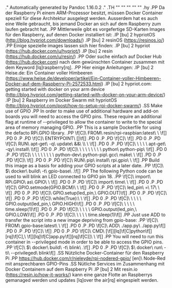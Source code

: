 .\" Automatically generated by Pandoc 1.16.0.2
.\"
.TH "" "" "" "" ""
.hy
.PP
Da der Raspberry Pi einem ARM\-Prozessor besitzt, müssen Docker
Container speziell für diese Architektur ausgelegt werden.
Ausserdem hat es auch eine Weile gebraucht, bis jemand Docker an sich
auf dem Raspberry zum laufen gebracht hat.
.PP
Mittlerweile gibt es vorgefertige SD\-Karten Images für den Raspberry,
auf denen Docker installiert ist:
.IP \[bu] 2
hypriotOS (http://blog.hypriot.com/downloads/)
.IP \[bu] 2
resinOS (https://resinos.io/)
.PP
Einige spezielle images lassen sich hier finden:
.IP \[bu] 2
hypriot (https://hub.docker.com/u/hypriot/)
.IP \[bu] 2
resin (https://hub.docker.com/u/resin/)
.PP
Oder suche einfach auf Docker Hub (https://hub.docker.com) nach dem
gewünschten Container zusammen mit dem Keyword \[lq]raspberry\[rq].
.PP
Hier einige Anleitungen:
.IP \[bu] 2
Heise.de: Ein Container voller
Himbeeren (https://www.heise.de/developer/artikel/Ein-Container-voller-Himbeeren-Docker-auf-dem-Raspberry-Pi-2572533.html)
.IP \[bu] 2
hypriot.com: getting started with docker on your arm
device (http://blog.hypriot.com/getting-started-with-docker-on-your-arm-device/)
.IP \[bu] 2
Raspberry im Docker Swarm mit
hypriotOS (http://blog.hypriot.com/post/how-to-setup-rpi-docker-swarm/)
.SS Make use of GPIO
.PP
In order to make use of additional hardware and add\-on boards you will
need to access the GPIO pins.
These require an additional flag at runtime of \-\-privileged to allow
the container to write to the special area of memory managing GPIO.
.PP
This is a sample Dockerfile for using the defacto RPi.GPIO library.
.PP
\f[C]\ FROM\ resin/rpi\-raspbian:latest\ \ \f[]
.PD 0
.P
.PD
\f[C]\ ENTRYPOINT\ []\f[]
.PD 0
.P
.PD
\f[C]\ \f[]
.PD 0
.P
.PD
\f[C]\ RUN\ apt\-get\ \-q\ update\ &&\ \\\ \ \f[]
.PD 0
.P
.PD
\f[C]\ \ \ \ \ apt\-get\ \-qy\ install\ \\\f[]
.PD 0
.P
.PD
\f[C]\ \ \ \ \ \ \ \ \ python\ python\-pip\ \\\f[]
.PD 0
.P
.PD
\f[C]\ \ \ \ \ \ \ \ \ python\-dev\ python\-pip\ gcc\ make\ \ \f[]
.PD 0
.P
.PD
\f[C]\ \f[]
.PD 0
.P
.PD
\f[C]\ RUN\ pip\ install\ rpi.gpio\ \ \f[]
.PP
Build this image as a basis for adding your GPIO scripts at a later
date.
.PP
\f[C]\ $\ docker\ build\ \-t\ gpio\-base\ .\f[]
.PP
The following Python code can be used to will blink an LED connected to
GPIO pin 18.
.PP
\f[C]\ import\ RPi.GPIO\ as\ GPIO\ \ \f[]
.PD 0
.P
.PD
\f[C]\ import\ time\ \ \f[]
.PD 0
.P
.PD
\f[C]\ GPIO.setmode(GPIO.BCM)\ \ \f[]
.PD 0
.P
.PD
\f[C]\ led_pin\ =\ 17\ \ \f[]
.PD 0
.P
.PD
\f[C]\ GPIO.setup(led_pin,\ GPIO.OUT)\f[]
.PD 0
.P
.PD
\f[C]\ \f[]
.PD 0
.P
.PD
\f[C]\ while(True):\ \ \f[]
.PD 0
.P
.PD
\f[C]\ \ \ \ \ GPIO.output(led_pin,\ GPIO.HIGH)\f[]
.PD 0
.P
.PD
\f[C]\ \ \ \ \ time.sleep(1)\f[]
.PD 0
.P
.PD
\f[C]\ \ \ \ \ GPIO.output(led_pin,\ GPIO.LOW)\f[]
.PD 0
.P
.PD
\f[C]\ \ \ \ \ time.sleep(1)\f[]
.PP
Just use ADD to transfer the script into a new image depriving from
gpio\-base:
.PP
\f[C]\ FROM\ gpio\-base:latest\ \ \f[]
.PD 0
.P
.PD
\f[C]\ ADD\ ./app.py\ ./app.py\f[]
.PD 0
.P
.PD
\f[C]\ \f[]
.PD 0
.P
.PD
\f[C]\ CMD\ [\f[]\[lq]\f[C]python\f[]\[rq]\f[C],\ \f[]\[lq]\f[C]app.py\f[]\[rq]\f[C]]\ \ \f[]
.PP
You will need to run this container in \-\-privileged mode in order to
be able to access the GPIO pins.
.PP
\f[C]\ $\ docker\ build\ \-t\ blink\ .\f[]
.PD 0
.P
.PD
\f[C]\ $\ docker\ run\ \-ti\ \-\-privileged\ blink\f[]
.SS Nützliche Docker\-Container für den Raspberry Pi
.PP
<https://hub.docker.com/r/nieleyde/rpi-nodered-gpio/> \[en]\ Node\-Red
mit ansprechbaren GPIO\-Pins
.SS Nütliche Services im Zusammenhang mit Docker Containern auf dem
Raspberry Pi
.IP \[bu] 2
Mit resin.io (https://resin.io/how-it-works/) kann eine ganze Flotte an
Raspberrys gemanaged werden und updates \[lq]over the air\[rq]
eingespielt werden.
